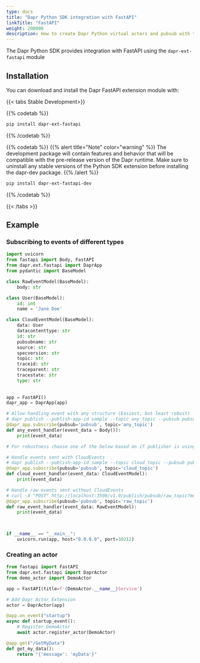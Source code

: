 ```yaml
---
type: docs
title: "Dapr Python SDK integration with FastAPI"
linkTitle: "FastAPI"
weight: 200000
description: How to create Dapr Python virtual actors and pubsub with the FastAPI extension
---
```


The Dapr Python SDK provides integration with FastAPI using the `dapr-ext-fastapi` module

## Installation

You can download and install the Dapr FastAPI extension module with:

{{< tabs Stable Development>}}

{{% codetab %}}
```bash
pip install dapr-ext-fastapi
```
{{% /codetab %}}

{{% codetab %}}
{{% alert title="Note" color="warning" %}}
The development package will contain features and behavior that will be compatible with the pre-release version of the Dapr runtime. Make sure to uninstall any stable versions of the Python SDK extension before installing the dapr-dev package.
{{% /alert %}}

```bash
pip install dapr-ext-fastapi-dev
```
{{% /codetab %}}

{{< /tabs >}}

## Example

### Subscribing to events of different types

```python
import uvicorn
from fastapi import Body, FastAPI
from dapr.ext.fastapi import DaprApp
from pydantic import BaseModel

class RawEventModel(BaseModel):
    body: str

class User(BaseModel):
    id: int
    name = 'Jane Doe'

class CloudEventModel(BaseModel):
    data: User
    datacontenttype: str
    id: str
    pubsubname: str
    source: str
    specversion: str
    topic: str
    traceid: str
    traceparent: str
    tracestate: str
    type: str    
    
    
app = FastAPI()
dapr_app = DaprApp(app)

# Allow handling event with any structure (Easiest, but least robust)
# dapr publish --publish-app-id sample --topic any_topic --pubsub pubsub --data '{"id":"7", "desc": "good", "size":"small"}'
@dapr_app.subscribe(pubsub='pubsub', topic='any_topic')
def any_event_handler(event_data = Body()):
    print(event_data)    

# For robustness choose one of the below based on if publisher is using CloudEvents

# Handle events sent with CloudEvents
# dapr publish --publish-app-id sample --topic cloud_topic --pubsub pubsub --data '{"id":"7", "name":"Bob Jones"}'
@dapr_app.subscribe(pubsub='pubsub', topic='cloud_topic')
def cloud_event_handler(event_data: CloudEventModel):
    print(event_data)   

# Handle raw events sent without CloudEvents
# curl -X "POST" http://localhost:3500/v1.0/publish/pubsub/raw_topic?metadata.rawPayload=true -H "Content-Type: application/json" -d '{"body": "345"}'
@dapr_app.subscribe(pubsub='pubsub', topic='raw_topic')
def raw_event_handler(event_data: RawEventModel):
    print(event_data)    

 

if __name__ == "__main__":
    uvicorn.run(app, host="0.0.0.0", port=30212)
```

### Creating an actor

```python
from fastapi import FastAPI
from dapr.ext.fastapi import DaprActor
from demo_actor import DemoActor

app = FastAPI(title=f'{DemoActor.__name__}Service')

# Add Dapr Actor Extension
actor = DaprActor(app)

@app.on_event("startup")
async def startup_event():
    # Register DemoActor
    await actor.register_actor(DemoActor)

@app.get("/GetMyData")
def get_my_data():
    return "{'message': 'myData'}"
```